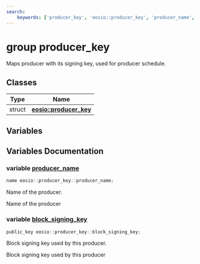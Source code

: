 ```yaml
---
search:
    keywords: ['producer_key', 'eosio::producer_key', 'producer_name', 'block_signing_key']
---
```


# group producer\_key

Maps producer with its signing key, used for producer schedule. 
## Classes

|Type|Name|
|-----|-----|
|struct|[**eosio::producer\_key**](structeosio_1_1producer__key.md)|


## Variables

## Variables Documentation

### variable <a id="gabec477141e08f7648fbdb5d7c2e69824" href="#gabec477141e08f7648fbdb5d7c2e69824">producer\_name</a>

```cpp
name eosio::producer_key::producer_name;
```

Name of the producer. 

Name of the producer 

### variable <a id="gaf5899a46ea38009f20643792af38d26b" href="#gaf5899a46ea38009f20643792af38d26b">block\_signing\_key</a>

```cpp
public_key eosio::producer_key::block_signing_key;
```

Block signing key used by this producer. 

Block signing key used by this producer 

